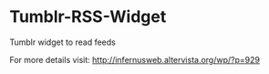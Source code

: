 Tumblr-RSS-Widget
=================

Tumblr widget to read feeds


For more details visit: http://infernusweb.altervista.org/wp/?p=929

